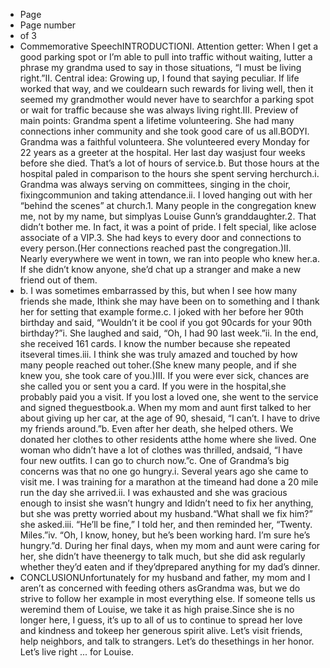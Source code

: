 - Page
- Page number
- of 3
- Commemorative SpeechINTRODUCTIONI. Attention getter: When I get a good parking spot or I’m able to pull into traffic without waiting, Iutter a phrase my grandma used to say in those situations, “I must be living right.”II. Central idea: Growing up, I found that saying peculiar. If life worked that way, and we couldearn such rewards for living well, then it seemed my grandmother would never have to searchfor a parking spot or wait for traffic because she was always living right.III. Preview of main points: Grandma spent a lifetime volunteering. She had many connections inher community and she took good care of us all.BODYI. Grandma was a faithful volunteera. She volunteered every Monday for 22 years as a greeter at the hospital. Her last day wasjust four weeks before she died. That’s a lot of hours of service.b. But those hours at the hospital paled in comparison to the hours she spent serving herchurch.i. Grandma was always serving on committees, singing in the choir, fixingcommunion and taking attendance.ii. I loved hanging out with her “behind the scenes” at church.1. Many people in the congregation knew me, not by my name, but simplyas Louise Gunn’s granddaughter.2. That didn’t bother me. In fact, it was a point of pride. I felt special, like aclose associate of a VIP.3. She had keys to every door and connections to every person.(Her connections reached past the congregation.)II. Nearly everywhere we went in town, we ran into people who knew her.a. If she didn’t know anyone, she’d chat up a stranger and make a new friend out of them.
- b. I was sometimes embarrassed by this, but when I see how many friends she made, Ithink she may have been on to something and I thank her for setting that example forme.c. I joked with her before her 90th birthday and said, “Wouldn’t it be cool if you got 90cards for your 90th birthday?”i. She laughed and said, “Oh, I had 90 last week.”ii. In the end, she received 161 cards. I know the number because she repeated itseveral times.iii. I think she was truly amazed and touched by how many people reached out toher.(She knew many people, and if she knew you, she took care of you.)III. If you were ever sick, chances are she called you or sent you a card. If you were in the hospital,she probably paid you a visit. If you lost a loved one, she went to the service and signed theguestbook.a. When my mom and aunt first talked to her about giving up her car, at the age of 90, shesaid, “I can’t. I have to drive my friends around.”b. Even after her death, she helped others. We donated her clothes to other residents atthe home where she lived. One woman who didn’t have a lot of clothes was thrilled, andsaid, “I have four new outfits. I can go to church now.”c. One of Grandma’s big concerns was that no one go hungry.i. Several years ago she came to visit me. I was training for a marathon at the timeand had done a 20 mile run the day she arrived.ii. I was exhausted and she was gracious enough to insist she wasn’t hungry and Ididn’t need to fix her anything, but she was pretty worried about my husband.“What shall we fix him?” she asked.iii. “He’ll be fine,” I told her, and then reminded her, “Twenty. Miles.”iv. “Oh, I know, honey, but he’s been working hard. I’m sure he’s hungry.”d. During her final days, when my mom and aunt were caring for her, she didn’t have theenergy to talk much, but she did ask regularly whether they’d eaten and if they’dprepared anything for my dad’s dinner.
- CONCLUSIONUnfortunately for my husband and father, my mom and I aren’t as concerned with feeding others asGrandma was, but we do strive to follow her example in most everything else. If someone tells us weremind them of Louise, we take it as high praise.Since she is no longer here, I guess, it’s up to all of us to continue to spread her love and kindness and tokeep her generous spirit alive. Let’s visit friends, help neighbors, and talk to strangers. Let’s do thesethings in her honor. Let’s live right ... for Louise.